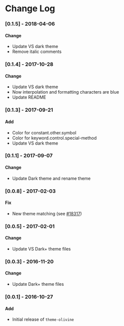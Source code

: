 # Change Log

### [0.1.5] - 2018-04-06
#### Change
- Update VS dark theme
- Remove italic comments


### [0.1.4] - 2017-10-28
#### Change
- Update VS dark theme
- Now interpolation and formatting characters are blue
- Update README

### [0.1.3] - 2017-09-21
#### Add
- Color for constant.other.symbol
- Color for keyword.control.special-method
- Update VS dark theme

### [0.1.1] - 2017-09-07
#### Change
- Update Dark theme and rename theme

### [0.0.8] - 2017-02-03
#### Fix
- New theme matching (see [#18317](https://github.com/Microsoft/vscode/issues/18317))

### [0.0.5] - 2017-02-01
#### Change
- Update VS Dark+ theme files

### [0.0.3] - 2016-11-20
#### Change
- Update Dark+ theme files

### [0.0.1] - 2016-10-27
#### Add
- Initial release of `theme-olivine`